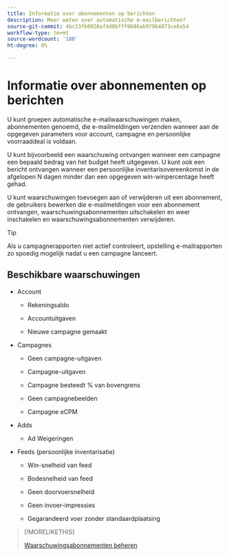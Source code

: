 ```yaml
---
title: Informatie over abonnementen op berichten
description: Meer weten over automatische e-mailberichten?
source-git-commit: 4bc23fb0028af4d0bfff0686ab97964873ce6a54
workflow-type: tm+mt
source-wordcount: '180'
ht-degree: 0%

---
```


# Informatie over abonnementen op berichten

U kunt groepen automatische e-mailwaarschuwingen maken, abonnementen genoemd, die e-mailmeldingen verzenden wanneer aan de opgegeven parameters voor account, campagne en persoonlijke voorraaddeal is voldaan.

U kunt bijvoorbeeld een waarschuwing ontvangen wanneer een campagne een bepaald bedrag van het budget heeft uitgegeven. U kunt ook een bericht ontvangen wanneer een persoonlijke inventarisovereenkomst in de afgelopen N dagen minder dan een opgegeven win-winpercentage heeft gehad.

U kunt waarschuwingen toevoegen aan of verwijderen uit een abonnement, de gebruikers bewerken die e-mailmeldingen voor een abonnement ontvangen, waarschuwingsabonnementen uitschakelen en weer inschakelen en waarschuwingsabonnementen verwijderen.

>[!TIP]
>
> Als u campagnerapporten niet actief controleert, opstelling e-mailrapporten zo spoedig mogelijk nadat u een campagne lanceert.

## Beschikbare waarschuwingen

* Account

   * Rekeningsaldo

   * Accountuitgaven

   * Nieuwe campagne gemaakt

* Campagnes

   * Geen campagne-uitgaven

   * Campagne-uitgaven

   * Campagne besteedt % van bovengrens

   * Geen campagnebeelden

   * Campagne eCPM

* Adds

   * Ad Weigeringen

* Feeds (persoonlijke inventarisatie)

   * Win-snelheid van feed

   * Bodesnelheid van feed

   * Geen doorvoersnelheid

   * Geen invoer-impressies

   * Gegarandeerd voer zonder standaardplaatsing

>[!MORELIKETHIS]
>
>[Waarschuwingsabonnementen beheren](alerts-manage.md)
